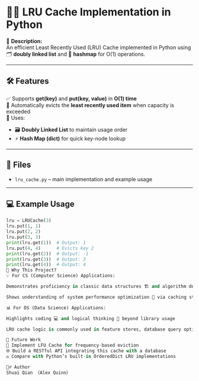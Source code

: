 # 🚀✨ LRU Cache Implementation in Python

🔖 **Description:**  
An efficient Least Recently Used (LRU) Cache implemented in Python using 🗂️ **doubly linked list** and 🔑 **hashmap** for O(1) operations.

---

## 🛠️ Features

✅ Supports **get(key)** and **put(key, value)** in **O(1) time**  
🔁 Automatically evicts the **least recently used item** when capacity is exceeded  
🧩 Uses:
- 🗃️ **Doubly Linked List** to maintain usage order
- ⚡ **Hash Map (dict)** for quick key-node lookup

---

## 📂 Files

- `lru_cache.py` – main implementation and example usage

---

## 💻 Example Usage

```python
lru = LRUCache(3)
lru.put(1, 1)
lru.put(2, 2)
lru.put(3, 3)
print(lru.get(1))  # Output: 1
lru.put(4, 4)      # Evicts key 2
print(lru.get(2))  # Output: -1
print(lru.get(3))  # Output: 3
print(lru.get(4))  # Output: 4
🎯 Why This Project?
💡 For CS (Computer Science) Applications:

Demonstrates proficiency in classic data structures 🏗️ and algorithm design ⚙️

Shows understanding of system performance optimization 🚀 via caching strategies

📊 For DS (Data Science) Applications:

Highlights coding 💻 and logical thinking 🧠 beyond library usage

LRU cache logic is commonly used in feature stores, database query optimization, and large-scale data pipelines

🔮 Future Work
🌟 Implement LFU Cache for frequency-based eviction
🌐 Build a RESTful API integrating this cache with a database
⚖️ Compare with Python’s built-in OrderedDict LRU implementations

🙋‍♂️ Author
Shuai Qian （Alex Quinn）
